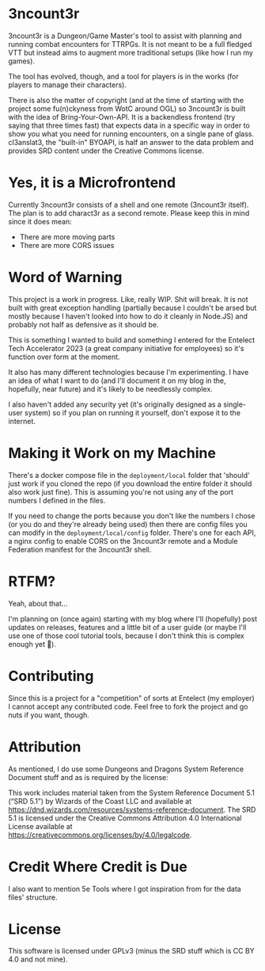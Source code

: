 # 3ncount3r 
3ncount3r is a Dungeon/Game Master's tool to assist with planning and running combat encounters for TTRPGs. It is not meant to be a full fledged VTT but instead aims to augment more traditional setups (like how I run my games).

The tool has evolved, though, and a tool for players is in the works (for players to manage their characters).

There is also the matter of copyright (and at the time of starting with the project some fu(n)ckyness from WotC around OGL) so 3ncount3r is built with the idea of Bring-Your-Own-API. It is a backendless frontend (try saying that three times fast) that expects data in a specific way in order to show you what you need for running encounters, on a single pane of glass. cl3anslat3, the "built-in" BYOAPI, is half an answer to the data problem and provides SRD content under the Creative Commons license.

# Yes, it is a Microfrontend
Currently 3ncount3r consists of a shell and one remote (3ncount3r itself). The plan is to add charact3r as a second remote. Please keep this in mind since it does mean:
- There are more moving parts
- There are more CORS issues

# Word of Warning
This project is a work in progress. Like, really WIP. Shit will break. It is not built with great exception handling (partially because I couldn't be arsed but mostly because I haven't looked into how to do it cleanly in Node.JS) and probably not half as defensive as it should be.

This is something I wanted to build and something I entered for the Entelect Tech Accelerator 2023 (a great company initiative for employees) so it's function over form at the moment.

It also has many different technologies because I'm experimenting. I have an idea of what I want to do (and I'll document it on my blog in the, hopefully, near future) and it's likely to be needlessly complex.

I also haven't added any security yet (it's originally designed as a single-user system) so if you plan on running it yourself, don't expose it to the internet.

# Making it Work on my Machine
There's a docker compose file in the `deployment/local` folder that 'should' just work if you cloned the repo (if you download the entire folder it should also work just fine). This is assuming you're not using any of the port numbers I defined in the files.

If you need to change the ports because you don't like the numbers I chose (or you do and they're already being used) then there are config files you can modify in the `deployment/local/config` folder. There's one for each API, a nginx config to enable CORS on the 3ncount3r remote and a Module Federation manifest for the 3ncount3r shell.

# RTFM?
Yeah, about that...

I'm planning on (once again) starting with my blog where I'll (hopefully) post updates on releases, features and a little bit of a user guide (or maybe I'll use one of those cool tutorial tools, because I don't think this is complex enough yet 🤣).

# Contributing
Since this is a project for a "competition" of sorts at Entelect (my employer) I cannot accept any contributed code. Feel free to fork the project and go nuts if you want, though.

# Attribution
As mentioned, I do use some Dungeons and Dragons System Reference Document stuff and as is required by the license:

This work includes material taken from the System Reference Document 5.1 (“SRD 5.1”) by Wizards of
the Coast LLC and available at https://dnd.wizards.com/resources/systems-reference-document. The
SRD 5.1 is licensed under the Creative Commons Attribution 4.0 International License available at
https://creativecommons.org/licenses/by/4.0/legalcode.

# Credit Where Credit is Due
I also want to mention 5e Tools where I got inspiration from for the data files' structure.

# License
This software is licensed under GPLv3 (minus the SRD stuff which is CC BY 4.0 and not mine).